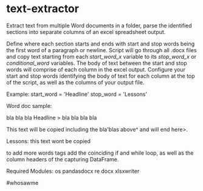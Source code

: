 # text-extractor
Extract text from multiple Word documents in a folder, parse the identified sections into separate columns of an excel spreadsheet output.

Define where each section starts and ends with start and stop words being the first word of a paragraph or newline. Script will go through all .docx files and copy text starting from each *start_word_x* variable to its *stop_word_x* or *conditional_word* variables. 
The body of text between the start and stop words will comprise of each column in the excel output. 
Configure your start and stop words identifying the body of text for each column at the top of the script, as well as the columns of your output file. 

Example:
start_word = 'Headline'
stop_word = 'Lessons'

Word doc sample:

bla bla bla
Headline  > bla bla bla bla

This text will be copied including the bla'blas above^
and will end here>.

Lessons:
this text wont be copied



to add more words tags add the coinciding if and while loop, as well as the column headers of the capturing DataFrame. 


Required Modules:
os
pandasdocx
re
docx
xlsxwriter




#whosawme
